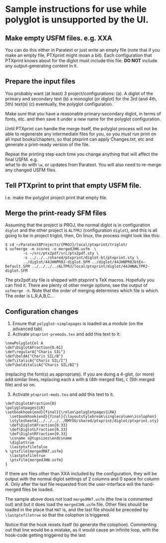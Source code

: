# Sample instructions for use while polyglot is unsupported by the UI.

## Make empty USFM files. e.g. XXA
You can do this either in Paratext or just write an empty file (note that if
you make an empty file, PTXprint might moan a bit).  Each configuration that PTXprint knows about for the diglot must include this file.
**DO NOT** include any output-generating content in it.


## Prepare the input files
You probably want (at least) 3 project/configurations: (a). A diglot of the primary and 
secondary  text (b) a monoglot (or diglot) for the 3rd (and 4th, 5th) text(s) (c) eventually, 
the polyglot configuration.

Make sure that you have a reasonable primary-secondary diglot, in terms of fonts, etc. and then save it under a new name for the polyglot configuration.

Until PTXprint can handle the merge itself, the  polyglot process will not be able to 
regenerate any intermediate files for you, so you *must* run print on all input books/chapters, 
so that ptxprint can  apply Changes.txt, etc and generate a print-ready version of the file.

Repeat the printing step each time you change anything that will affect the final USFM. e.g.  
what to do with `\w`, or updates from Paratext. You will also need to re-merge any changed USFM 
files.

## Tell PTXprint to print that empty USFM file.
I.e. make the polyglot project print that empty file.

## Merge the print-ready SFM files
Assuming that the project is PROJ, the normal diglot is in configuration `diglot` and the other
project is `ALTPRJ` (configuration `diglot`), and this is all going to be in project triglot,
then, 
On linux, the process might look like this:
```
$ cd ~/Paratext8Projects/{PROJ}/local/ptxprint/triglot/
$ usfmerge -m scores -o mergedJHN.usfm  \
		-s ~/src/ptx2pdf/src/ptx2pdf.sty \
		-s ../../../shared/ptxprint/diglot-bt/ptxprint.sty \
		../diglot/44JHNPROJ-diglot.SFM ../diglot/44JHNPROJbtEn-Default.SFM ../../../../ALTPRJ/local/ptxprint/diglot/44JHNALTPRJ-diglot.SFM 
```
The ptx2pdf.sty file is shipped with ptxprint's TeX macros. Hopefully you can find it.
There are plenty of other merge options, see the output of `usfmerge -h`.
Note that the order of merging determines which file is which. The order is L,R,A,B,C...

## Configuration changes
1. Ensure that  `polyglot-simplepages` is loaded as a module (on the advanced tab).
2. Activate `ptxprint-premods.tex` and add this text to it:
```
\newPolyglotCol A
\def\DiglotAFraction{0.01}
\def\regularA{"Charis SIL"}
\def\boldA{"Charis SIL/B"}
\def\italicA{"Charis SIL/I"}
\def\bolditalicA{"Charis SIL/BI"}
```
(replacing the font(s) as appropriate). If you are doing a 4-glot, (or more) add similar lines, replacing each `A` with `B` (4th merged file), `C` (5th merged file) and so on.

3. Activate `ptxprint-mods.tex` and add this text to it.
```
\def\DiglotAFraction{0} 
\polyglotpages{LR}
\setbookhook{end}{final}{\relax\polyglotpages{LRA}
  \setbookhook{end}{final}{\layoutstylebreak\singlecolumn\zcolophon}
  \stylesheetA{../../../../RMYOU/shared/ptxprint/diglot/ptxprint.sty}
  \def\DiglotAFraction{0.33} 
  \def\DiglotLFraction{0.33} 
  \def\DiglotRFraction{0.33} 
  \csname s@tupsizes\endcsname
  \diglottrue
  \lastptxfilefalse
% \ptxfile{mergedMAT.usfm}
  \lastptxfiletrue
  \ptxfile{mergedJHN.usfm}
}
```

If there are files other than XXA included by the configuration, they will be
output with the normal diglot settings of 2 columns and 0 space for column A.
Only after the last file requested from the user-interface will the hand-merged
files be loaded.

The sample above does *not* load `mergedMAT.usfm` (the line is commented out)
and but it does load the `mergedJHN.usfm` file.  Other files should be loaded
in the place that `MAT` is, and the last file should be preceded by
`\lastptxfiletrue` so that the colophon is triggered.

Notice that the hook resets itself (to generate the colophon). Commenting out
that line would be a mistake, as it would cause an infinite loop, with the
hook-code getting triggered by the last 

